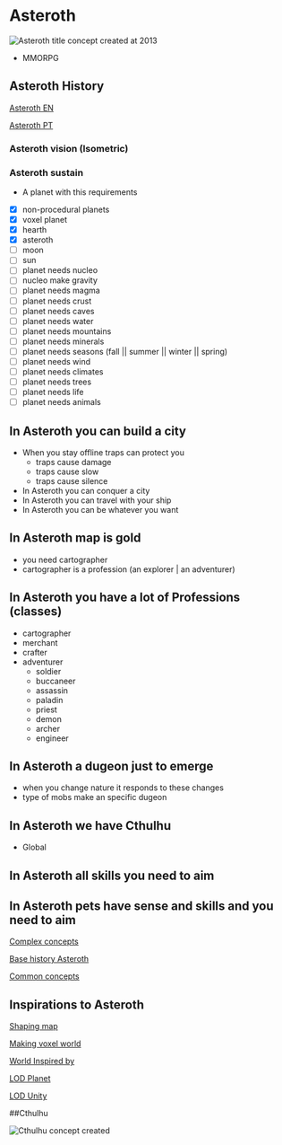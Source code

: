 # Asteroth
![Asteroth title concept created at 2013](https://scontent.fplu39-1.fna.fbcdn.net/v/t1.6435-9/69718261_2254637104847562_6329500450940780544_n.jpg?_nc_cat=103&ccb=1-7&_nc_sid=5f2048&_nc_ohc=FhB8OZvHetYAX_aZo5V&_nc_ht=scontent.fplu39-1.fna&oh=00_AfApt2LC0KRnnKWcFlWfZrGHU9J7y3Oh_55Lw6oyypz58g&oe=6613431A)

- MMORPG

## Asteroth History
[Asteroth EN](https://docs.google.com/document/d/1LuDPfviZ88G22-sRTWlwPqgNYt_U2yhAzYpFDi5Bu1I/edit?usp=sharing)

[Asteroth PT](https://docs.google.com/document/d/1JtO8rGEvJU0raPRVc7Fga0QPD4SBoPoNWiTtjpG_eIc/edit?usp=sharing)

### Asteroth vision (Isometric)
### Asteroth sustain
  
- A planet with this requirements
- [x] non-procedural planets
- [x] voxel planet
- [x] hearth 
- [x] asteroth
- [ ] moon
- [ ] sun
- [ ] planet needs nucleo
- [ ] nucleo make gravity
- [ ] planet needs magma
- [ ] planet needs crust
- [ ] planet needs caves
- [ ] planet needs water
- [ ] planet needs mountains
- [ ] planet needs minerals
- [ ] planet needs seasons (fall || summer || winter || spring)
- [ ] planet needs wind
- [ ] planet needs climates
- [ ] planet needs trees
- [ ] planet needs life
- [ ] planet needs animals

## In Asteroth you can build a city
- When you stay offline traps can protect you
  * traps cause damage
  * traps cause slow
  * traps cause silence
- In Asteroth you can conquer a city
- In Asteroth you can travel with your ship
- In Asteroth you can be whatever you want

## In Asteroth map is gold
- you need cartographer
- cartographer is a profession (an explorer | an adventurer)

## In Asteroth you have a lot of Professions (classes)
- cartographer
- merchant
- crafter
- adventurer
  *  soldier
  *  buccaneer
  *  assassin
  *  paladin
  *  priest
  *  demon
  *  archer
  *  engineer


## In Asteroth a dugeon just to emerge
- when you change nature it responds to these changes
- type of mobs make an specific dugeon

## In Asteroth we have Cthulhu
- Global

## In Asteroth all skills you need to aim
## In Asteroth pets have sense and skills and you need to aim

[Complex concepts](https://www.figma.com/file/E8NUrxF0Zewbh1yjEjK4TQ/Asteroth-Concept?type=design&node-id=0-1&mode=design&t=xVspUdKty8xuAWqE-0)

[Base history Asteroth](https://docs.google.com/document/d/1LuDPfviZ88G22-sRTWlwPqgNYt_U2yhAzYpFDi5Bu1I/edit)

[Common concepts](https://www.notion.so/Asteroth-49ce46bfcf4d443a891f68e51577121f)


## Inspirations to Asteroth

[Shaping map](https://www.youtube.com/watch?v=6bnFfE82AJg)

[Making voxel world](https://www.youtube.com/watch?v=G5H7oRlr11s)

[World Inspired by](https://github.com/PaperPrototype)

[LOD Planet](https://www.youtube.com/watch?v=lThxbFvbRew&list=PLwRBcuYHwOZ9QVCaZWChCugGIsWuUaTZA)

[LOD Unity](https://www.youtube.com/watch?v=lThxbFvbRew)


##Cthulhu

![Cthulhu concept created](https://cdn.leonardo.ai/users/4db22ff5-cc1a-435e-8334-4874f47512ab/generations/46999e79-cc6d-4a0c-a921-6e2d714b63ca/Default_Cthulhu_colossus_an_giant_entity_with_full_body_of_unf_0.jpg=250x250)
